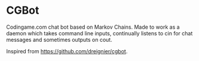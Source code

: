 # CGBot
Codingame.com chat bot based on Markov Chains. Made to work as a daemon which takes command line inputs, continually listens to cin for chat messages and sometimes outputs on cout.

Inspired from https://github.com/dreignier/cgbot.
